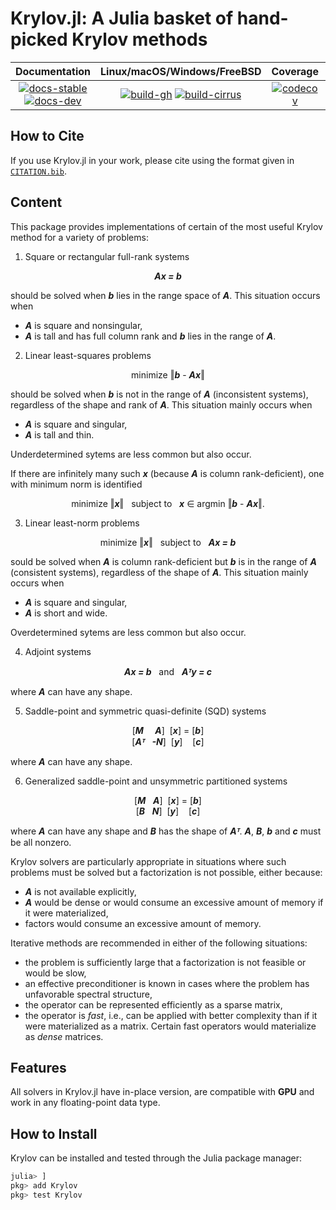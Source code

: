 # Krylov.jl: A Julia basket of hand-picked Krylov methods

| **Documentation** | **Linux/macOS/Windows/FreeBSD** | **Coverage** | **DOI** |
|:-----------------:|:-------------------------------:|:------------:|:-------:|
| [![docs-stable][docs-stable-img]][docs-stable-url] [![docs-dev][docs-dev-img]][docs-dev-url] | [![build-gh][build-gh-img]][build-gh-url] [![build-cirrus][build-cirrus-img]][build-cirrus-url] | [![codecov][codecov-img]][codecov-url] | [![doi][doi-img]][doi-url] |

[docs-stable-img]: https://img.shields.io/badge/docs-stable-blue.svg
[docs-stable-url]: https://JuliaSmoothOptimizers.github.io/Krylov.jl/stable
[docs-dev-img]: https://img.shields.io/badge/docs-dev-purple.svg
[docs-dev-url]: https://JuliaSmoothOptimizers.github.io/Krylov.jl/dev
[build-gh-img]: https://github.com/JuliaSmoothOptimizers/Krylov.jl/workflows/CI/badge.svg?branch=main
[build-gh-url]: https://github.com/JuliaSmoothOptimizers/Krylov.jl/actions
[build-cirrus-img]: https://img.shields.io/cirrus/github/JuliaSmoothOptimizers/Krylov.jl?logo=Cirrus%20CI
[build-cirrus-url]: https://cirrus-ci.com/github/JuliaSmoothOptimizers/Krylov.jl
[codecov-img]: https://codecov.io/gh/JuliaSmoothOptimizers/Krylov.jl/branch/main/graph/badge.svg
[codecov-url]: https://app.codecov.io/gh/JuliaSmoothOptimizers/Krylov.jl
[doi-img]: https://img.shields.io/badge/DOI-10.5281%2Fzenodo.822073-blue.svg
[doi-url]: https://doi.org/10.5281/zenodo.822073

## How to Cite

If you use Krylov.jl in your work, please cite using the format given in [`CITATION.bib`](https://github.com/JuliaSmoothOptimizers/Krylov.jl/blob/main/CITATION.bib).

## Content

This package provides implementations of certain of the most useful Krylov method for a variety of problems:

1. Square or rectangular full-rank systems

<p align="center">
  <b><i>Ax = b</i></b>
</p>

should be solved when **_b_** lies in the range space of **_A_**. This situation occurs when
  * **_A_** is square and nonsingular,
  * **_A_** is tall and has full column rank and **_b_** lies in the range of **_A_**.

2. Linear least-squares problems

<p align="center">
  minimize ‖<b><i>b</i></b> - <b><i>Ax</i></b>‖
</p>

should be solved when **_b_** is not in the range of **_A_** (inconsistent systems), regardless of the shape and rank of **_A_**. This situation mainly occurs when
  * **_A_** is square and singular,
  * **_A_** is tall and thin.

Underdetermined sytems are less common but also occur.

If there are infinitely many such **_x_** (because **_A_** is column rank-deficient), one with minimum norm is identified

<p align="center">
  minimize ‖<b><i>x</i></b>‖ &nbsp; subject to &nbsp; <b><i>x</i></b> ∈ argmin ‖<b><i>b</i></b> - <b><i>Ax</i></b>‖.
</p>

3. Linear least-norm problems

<p align="center">
  minimize ‖<b><i>x</i></b>‖ &nbsp; subject to &nbsp; <b><i>Ax = b</i></b>
</p>

sould be solved when **_A_** is column rank-deficient but **_b_** is in the range of **_A_** (consistent systems), regardless of the shape of **_A_**.
This situation mainly occurs when
  * **_A_** is square and singular,
  * **_A_** is short and wide.

Overdetermined sytems are less common but also occur.

4. Adjoint systems

<p align="center">
  <b><i>Ax = b</i></b> &nbsp; and &nbsp; <b><i>Aᵀy = c</i></b>
</p>

where **_A_** can have any shape.

5. Saddle-point and symmetric quasi-definite (SQD) systems

<p align="center">
  [<b><i>M </i></b>&nbsp;&nbsp;&nbsp;<b><i> A</i></b>]&nbsp; [<b><i>x</i></b>]            =           [<b><i>b</i></b>]
  <br>
  [<b><i>Aᵀ</i></b>&nbsp;&nbsp;      <b><i>-N</i></b>]&nbsp; [<b><i>y</i></b>]&nbsp;&nbsp;&nbsp;&nbsp;[<b><i>c</i></b>]
</p>

where **_A_** can have any shape.

6. Generalized saddle-point and unsymmetric partitioned systems

<p align="center">
  [<b><i>M</i></b>&nbsp;&nbsp;&nbsp;<b><i>A</i></b>]&nbsp; [<b><i>x</i></b>]            =           [<b><i>b</i></b>]
  <br>
  [<b><i>B</i></b>&nbsp;&nbsp;&nbsp;<b><i>N</i></b>]&nbsp; [<b><i>y</i></b>]&nbsp;&nbsp;&nbsp;&nbsp;[<b><i>c</i></b>]
</p>

where **_A_** can have any shape and **_B_** has the shape of **_Aᵀ_**.
**_A_**, **_B_**, **_b_** and **_c_** must be all nonzero.

Krylov solvers are particularly appropriate in situations where such problems must be solved but a factorization is not possible, either because:
* **_A_** is not available explicitly,
* **_A_** would be dense or would consume an excessive amount of memory if it were materialized,
* factors would consume an excessive amount of memory.

Iterative methods are recommended in either of the following situations:
* the problem is sufficiently large that a factorization is not feasible or would be slow,
* an effective preconditioner is known in cases where the problem has unfavorable spectral structure,
* the operator can be represented efficiently as a sparse matrix,
* the operator is *fast*, i.e., can be applied with better complexity than if it were materialized as a matrix. Certain fast operators would materialize as *dense* matrices.

## Features

All solvers in Krylov.jl have in-place version, are compatible with **GPU** and work in any floating-point data type.

## How to Install

Krylov can be installed and tested through the Julia package manager:

```julia
julia> ]
pkg> add Krylov
pkg> test Krylov
```
